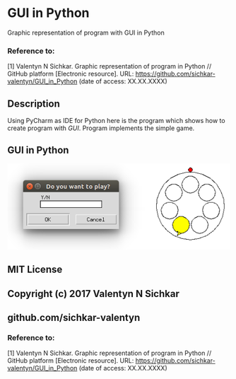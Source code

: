 # GUI in Python
Graphic representation of program with GUI in Python

### Reference to:
[1] Valentyn N Sichkar. Graphic representation of program in Python // GitHub platform [Electronic resource]. URL: https://github.com/sichkar-valentyn/GUI_in_Python (date of access: XX.XX.XXXX)

## Description
Using PyCharm as IDE for Python here is the program which shows how to create program with _GUI_.
Program implements the simple game.

## GUI in Python
![Result](images/GUI_in_Python.png)

## MIT License
## Copyright (c) 2017 Valentyn N Sichkar
## github.com/sichkar-valentyn
### Reference to:
[1] Valentyn N Sichkar. Graphic representation of program in Python // GitHub platform [Electronic resource]. URL: https://github.com/sichkar-valentyn/GUI_in_Python (date of access: XX.XX.XXXX)

